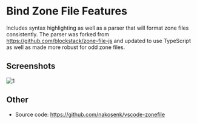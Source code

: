 # Bind Zone File Features

Includes syntax highlighting as well as a parser that will format zone files consistently. The parser was forked from https://github.com/blockstack/zone-file-js and updated to use TypeScript as well as made more robust for odd zone files.

## Screenshots

![1](/screenshot_1.png)

## Other
- Source code: https://github.com/nakosenk/vscode-zonefile
